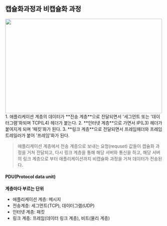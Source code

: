 ## 캡슐화과정과 비캡슐화 과정
<img src="https://user-images.githubusercontent.com/96756113/178478770-07d2f47d-0cd0-462c-9298-603d4170d781.JPG" width="500" height="300"/>
1. 애플리케이션 계층의 데이터가 **전송 계층**으로 전달되면서 '세그먼트 또는 '데이터그램'화되며 TCP(L4) 헤더가 붙는다.
2. **인터넷 계층**으로 가면서 IP(L3) 헤더가 붙여지게 되며 '패킷'화가 된다.
3. **링크 계층**으로 전달되면서 프레임헤더와 프레임트레일러가 붙어 '프레임'화가 된다.

> 애플리케이션 계층에서 전송 계층으로 보내는 요청(requset) 값들이 캡슐화 과정을 거쳐 전달되고, 다시 링크 계층을 통해 해당 서버와 통신을 하고, 해당 서버의 링크 계층으로 부터 애플리케이션까지 비캡슐화 과정을 거쳐 데이터가 전송된다.

#### PDU(Protocol data unit)
**계층마다 부르는 단위**
- 애플리케이션 계층: 메시지
- 전송계층: 세그먼트(TCP), 데이터그램(UDP)
- 인터넷 계층: 패킷
- 링크 계층: 프레임(데이터 링크 계층), 비트(물리 계층)
